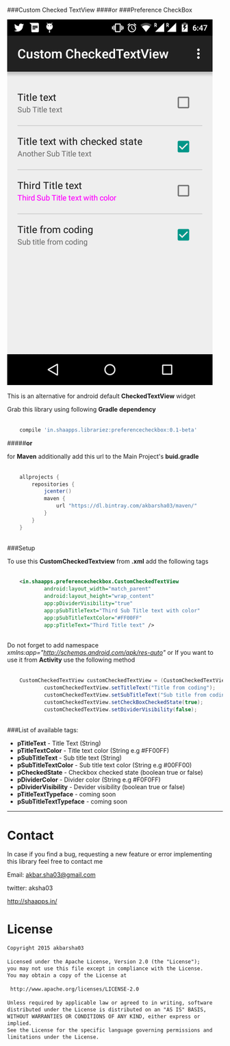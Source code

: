 ###Custom Checked TextView 
####or
###Preference CheckBox

![custom checked text view](https://raw.githubusercontent.com/akbarsha03/Custom_CheckedTextView/master/app/src/main/res/drawable/screenshot.png?raw=true "Screen shot")

This is an alternative for android default **CheckedTextView** widget

Grab this library using following **Gradle** **dependency**

```groovy

    compile 'in.shaapps.librariez:preferencecheckbox:0.1-beta'

```

#####**or**

for **Maven** additionally add this url to the Main Project's **buid.gradle**

```groovy

    allprojects {
        repositories {
            jcenter()
            maven {
                url "https://dl.bintray.com/akbarsha03/maven/"
            }
        }
    }
    
```

###Setup

To use this **CustomCheckedTextview** from **.xml** add the following tags

```xml

    <in.shaapps.preferencecheckbox.CustomCheckedTextView
            android:layout_width="match_parent"
            android:layout_height="wrap_content"
            app:pDividerVisibility="true"
            app:pSubTitleText="Third Sub Title text with color"
            app:pSubTitleTextColor="#FF00FF"
            app:pTitleText="Third Title text" />
            
```

Do not forget to add namespace *xmlns:app="http://schemas.android.com/apk/res-auto"*
or If you want to use it from **Activity** use the following method

```java

    CustomCheckedTextView customCheckedTextView = (CustomCheckedTextView) findViewById(R.id.customCheckedTextView);
            customCheckedTextView.setTitleText("Title from coding");
            customCheckedTextView.setSubTitleText("Sub title from coding");
            customCheckedTextView.setCheckBoxCheckedState(true);
            customCheckedTextView.setDividerVisibility(false);
            
```

###List of available tags:

 - **pTitleText** - Title Text (String)
 - **pTitleTextColor** - Title text color (String e.g #FF00FF)
 - **pSubTitleText** - Sub title text (String)
 - **pSubTitleTextColor** - Sub title text color (String e.g #00FF00)
 - **pCheckedState** - Checkbox checked state (boolean true or false)
 - **pDividerColor** - Divider color (String e.g #F0F0FF)
 - **pDividerVisibility** - Devider visibility (boolean true or false)
 - **pTitleTextTypeface** - coming soon
 - **pSubTitleTextTypeface** - coming soon

----------
Contact
============
In case if you find a bug, requesting a new feature or error implementing this library feel free to contact me

Email: akbar.sha03@gmail.com

twitter: aksha03

http://shaapps.in/

License
============

    Copyright 2015 akbarsha03

	Licensed under the Apache License, Version 2.0 (the "License");
	you may not use this file except in compliance with the License.
	You may obtain a copy of the License at

     http://www.apache.org/licenses/LICENSE-2.0

	Unless required by applicable law or agreed to in writing, software
	distributed under the License is distributed on an "AS IS" BASIS,
	WITHOUT WARRANTIES OR CONDITIONS OF ANY KIND, either express or implied.
	See the License for the specific language governing permissions and
	limitations under the License.


